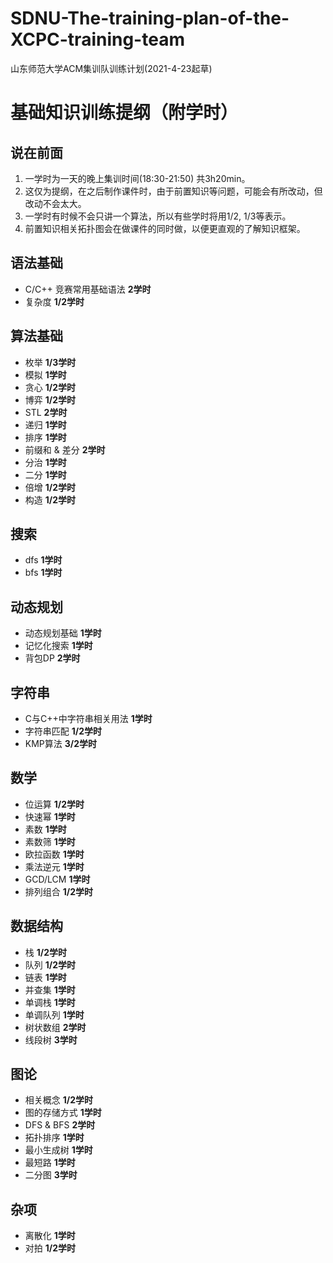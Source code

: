 # SDNU-The-training-plan-of-the-XCPC-training-team
山东师范大学ACM集训队训练计划(2021-4-23起草)

# 基础知识训练提纲（附学时）

## 说在前面

1. 一学时为一天的晚上集训时间(18:30-21:50) 共3h20min。
2. 这仅为提纲，在之后制作课件时，由于前置知识等问题，可能会有所改动，但改动不会太大。
3. 一学时有时候不会只讲一个算法，所以有些学时将用1/2, 1/3等表示。
4. 前置知识相关拓扑图会在做课件的同时做，以便更直观的了解知识框架。

## 语法基础

- C/C++ 竞赛常用基础语法 **2学时**
- 复杂度 **1/2学时**

## 算法基础

- 枚举 **1/3学时**
- 模拟 **1学时**
- 贪心 **1/2学时**
- 博弈 **1/2学时**
- STL  **2学时**
- 递归 **1学时**
- 排序 **1学时**
- 前缀和 & 差分 **2学时**
- 分治 **1学时**
- 二分 **1学时**
- 倍增 **1/2学时**
- 构造 **1/2学时**

## 搜索

- dfs **1学时**
- bfs **1学时**

## 动态规划

- 动态规划基础 **1学时**
- 记忆化搜索 **1学时**
- 背包DP **2学时**

## 字符串

- C与C++中字符串相关用法 **1学时**
- 字符串匹配 **1/2学时**
- KMP算法 **3/2学时**

## 数学

- 位运算 **1/2学时**
- 快速幂 **1学时**
- 素数 **1学时**
- 素数筛 **1学时**
- 欧拉函数 **1学时**
- 乘法逆元 **1学时**
- GCD/LCM **1学时**
- 排列组合 **1/2学时**

## 数据结构

- 栈 **1/2学时**
- 队列 **1/2学时**
- 链表 **1学时**
- 并查集 **1学时**
- 单调栈 **1学时**
- 单调队列 **1学时**
- 树状数组 **2学时**
- 线段树 **3学时**

## 图论

- 相关概念 **1/2学时**
- 图的存储方式 **1学时**
- DFS & BFS **2学时**
- 拓扑排序 **1学时**
- 最小生成树 **1学时**
- 最短路 **1学时**
- 二分图 **3学时**

## 杂项

- 离散化 **1学时**
- 对拍 **1/2学时**


